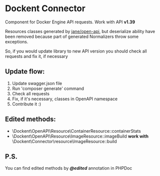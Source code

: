 **Dockent Connector**
===

Component for Docker Engine API requests. Work with API **v1.39** 

Resources classes generated by [jane/open-api](https://packagist.org/packages/jane/open-api), but deserialize ability 
have been removed because part of generated Normalizers throw some exceptions. 

So, if you would update library to new API version you should check all requests and fix it, if necessary


Update flow:
---
1. Update swagger.json file
2. Run 'composer generate' command
3. Check all requests
4. Fix, if it's necessary, classes in OpenAPI namespace
5. Contribute it :)


Edited methods:
---
 - \Dockent\OpenAPI\Resource\ContainerResource::containerStats
 - \Dockent\OpenAPI\Resource\ImageResource::imageBuild **work with** \Dockent\Connector\resource\ImageResource::build

**P.S.**
--- 
You can find edited methods by **_@edited_** annotation in PHPDoc